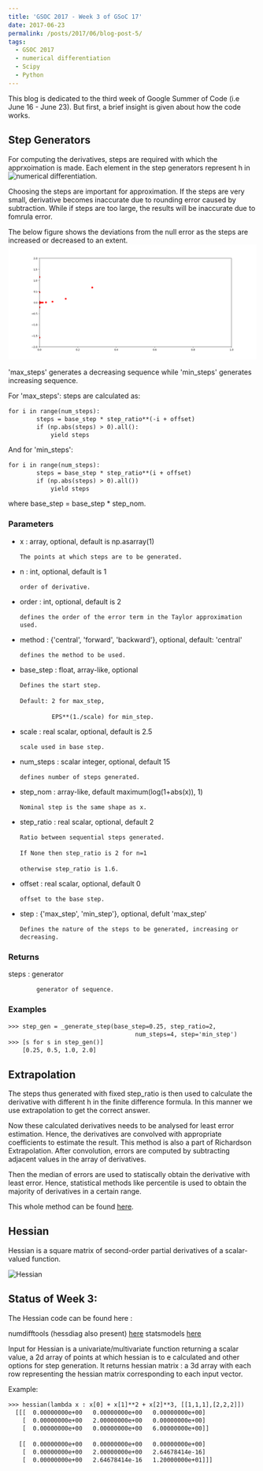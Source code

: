 ```yaml
---
title: 'GSOC 2017 - Week 3 of GSoC 17'
date: 2017-06-23
permalink: /posts/2017/06/blog-post-5/
tags:
  - GSOC 2017
  - numerical differentiation
  - Scipy
  - Python 
---
```


This blog is dedicated to the third week of Google Summer of Code (i.e June 16 - June 23).
But first, a brief insight is given about how the code works.

## Step Generators
 
 For computing the derivatives, steps are required with which the apprxoimation is made.
 Each element in the step generators represent h in 
 ![numerical differentiation](https://wikimedia.org/api/rest_v1/media/math/render/svg/240200932143283e051efead968a0bec0134e3a0).
 
 Choosing the steps are important for approximation. If the steps are very small,
 derivative becomes inaccurate due to rounding error caused by subtraction. While if steps are too large, 
 the results will be inaccurate due to fomrula error.
 
 The below figure shows the deviations from the null error as the steps are increased or decreased to an extent.
 ![Figure](https://github.com/ashwinpathak20/ashwinpathak20.github.io/blob/master/images/Figure_1.png)
 
 'max_steps' generates a decreasing sequence while 'min_steps' generates increasing sequence.
 
 For 'max_steps':
    steps are calculated as:
    
    for i in range(num_steps):
            steps = base_step * step_ratio**(-i + offset)
            if (np.abs(steps) > 0).all():
                yield steps
                
 
 And for 'min_steps':
    
    for i in range(num_steps):
            steps = base_step * step_ratio**(i + offset)
            if (np.abs(steps) > 0).all())
                yield steps
 
 where base_step = base_step * step_nom.
 
 ### Parameters
  - x : array, optional, default is np.asarray(1)
  
        The points at which steps are to be generated.
  - n : int, optional, default is 1
  
        order of derivative.
  - order : int, optional, default is 2
  
        defines the order of the error term in the Taylor approximation used.
  - method : {'central', 'forward', 'backward'}, optional, default: 'central'
  
        defines the method to be used.
  - base_step : float, array-like, optional
  
        Defines the start step.
        
        Default: 2 for max_step,
        
                 EPS**(1./scale) for min_step.
  - scale : real scalar, optional, default is 2.5
  
        scale used in base step.
  - num_steps : scalar integer, optional, default 15
  
        defines number of steps generated.
  - step_nom :  array-like, default maximum(log(1+abs(x)), 1)
  
        Nominal step is the same shape as x.
  - step_ratio : real scalar, optional, default 2
  
        Ratio between sequential steps generated.
        
        If None then step_ratio is 2 for n=1
        
        otherwise step_ratio is 1.6.
  - offset : real scalar, optional, default 0
  
        offset to the base step.
  - step : {'max_step', 'min_step'}, optional, defult 'max_step'
  
        Defines the nature of the steps to be generated, increasing or decreasing.
        
### Returns
  steps : generator
  
            generator of sequence.

### Examples
```
>>> step_gen = _generate_step(base_step=0.25, step_ratio=2,
                                    num_steps=4, step='min_step')
>>> [s for s in step_gen()]
    [0.25, 0.5, 1.0, 2.0]
```

## Extrapolation
  The steps thus generated with fixed step_ratio is then used to calculate the derivative with different h in the finite difference formula. In this manner we use extrapolation to get the correct answer. 
  
  Now these calculated derivatives needs to be analysed for least error estimation. Hence, the derivatives are convolved with appropriate coefficients to estimate the result. This method is also a part of Richardson Extrapolation. After convolution, errors are computed by subtracting adjacent values in the array of derivatives. 
  
  Then the median of errors are used to statiscally obtain the derivative with least error. Hence, statistical methods like percentile is used to obtain the majority of derivatives in a certain range.
  
  This whole method can be found [here](https://github.com/ashwinpathak20/scipy/blob/diff/scipy/diff/_derivative_numdiff.py).
  
## Hessian
   Hessian is a square matrix of second-order partial derivatives of a scalar-valued function. 
   
   ![Hessian](https://wikimedia.org/api/rest_v1/media/math/render/svg/ceb2ef7133d4ffb011021db5f90126d42058378d)

## Status of Week 3:
  The Hessian code can be found here :
  
  numdifftools (hessdiag also present) [here](https://github.com/ashwinpathak20/scipy/blob/diff/scipy/diff/_hessian_numdiff.py)
  statsmodels [here](https://github.com/ashwinpathak20/scipy/blob/diff/scipy/diff/_derivative.py)
  
  Input for Hessian is a univariate/multivariate function returning a scalar value, a 2d array of points at which hessian is to e calculated and other options for step generation. It returns hessian matrix : a 3d array with each row representing the hessian matrix corresponding to each input vector.
  
  Example:
  
  ```
  >>> hessian(lambda x : x[0] + x[1]**2 + x[2]**3, [[1,1,1],[2,2,2]])
    [[[  0.00000000e+00   0.00000000e+00   0.00000000e+00]
      [  0.00000000e+00   2.00000000e+00   0.00000000e+00]
      [  0.00000000e+00   0.00000000e+00   6.00000000e+00]]

     [[  0.00000000e+00   0.00000000e+00   0.00000000e+00]
      [  0.00000000e+00   2.00000000e+00   2.64678414e-16]
      [  0.00000000e+00   2.64678414e-16   1.20000000e+01]]]
  ```

 
 
